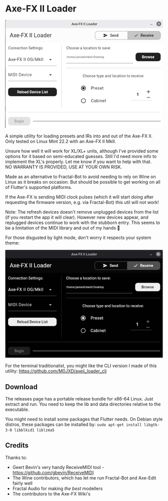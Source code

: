 # Axe-FX II Loader

![Light Mode](/assets/screenshot_light.png) 

A simple utility for loading presets and IRs into and out of the Axe-FX II.
Only tested on Linux Mint 22.2 with an Axe-FX II MkII.

Unsure how well it will work for XL/XL+ units, although I've provided some options for it based on semi-educated guesses.
Still I'd need more info to implement the XL's properly. Let me know if you want to help with that. <br>
NO WARRANTY IS PROVIDED, USE AT YOUR OWN RISK.

Made as an alternative to Fractal-Bot to avoid needing to rely on Wine on Linux as it breaks on occasion.
But should be possible to get working on all of Flutter's supported platforms.

If the Axe-FX is sending MIDI clock pulses (which it will start doing after requesting the firmware version, e.g. via Fractal-Bot) this util will not work!

Note: The refresh devices doesn't remove unplugged devices from the list (if you restart the app it will clear). However new devices appear, and replugged devices continue to work with the stubborn entry. This seems to be a limitation of the MIDI library and out of my hands 🙁

For those disgusted by light mode, don't worry it respects your system theme:

![Dark Mode](/assets/screenshot_dark.png)

For the terminal traditionalist, you might like the CLI version I made of this utility: https://github.com/M0JXD/axeii_loader_cli

## Download

The releases page has a portable release bundle for x86-64 Linux. Just extract and run.
You need to keep the lib and data directories relative to the executable.

You might need to install some packages that Flutter needs. On Debian style distros, these packages can be installed by:
`sudo apt-get install libgtk-3-0 libblkid1 liblzma5`

## Credits

Thanks to:
- Geert Bevin's very handy ReceiveMIDI tool - https://github.com/gbevin/ReceiveMIDI
- The Wine contributors, which has let me run Fractal-Bot and Axe-Edit fairly well
- Fractal Audio for making *the best* modellers
- The contributors to the Axe-FX Wiki's


